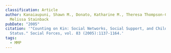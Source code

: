 ```yaml
---
classification: Article
author: Kanaiaupuni, Shawn M., Donato, Katharine M., Theresa Thompson-Colon, and
  Melissa Stainback
pubDate: "2005"
citation: '"Counting on Kin: Social Networks, Social Support, and Child Health
  Status." Social Forces, vol. 83 (2005):1137-1164.'
tags:
  - MMP
---
```

